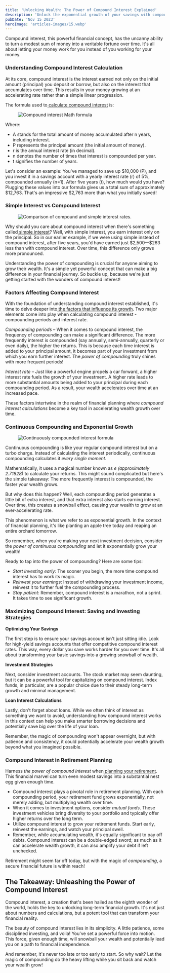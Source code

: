 ```yaml
---
title: 'Unlocking Wealth: The Power of Compound Interest Explained'
description: 'Unlock the exponential growth of your savings with compound interest. Learn how it accelerates wealth over time for financial freedom.'
pubDate: 'Nov 15 2023'
heroImage: 'articles-images/15.webp'
---
```


<div class="blog-content">
    <p>Compound interest, this powerful financial concept, has the uncanny ability to turn a modest sum of money into a
        veritable fortune over time. It&#x27;s all about letting your money work for you instead of you working for your
        money.</p>
    <h3><strong>Understanding Compound Interest Calculation</strong></h3>
    <p>At its core, compound interest is the interest earned not only on the initial amount (principal) you deposit or
        borrow, but also on the interest that accumulates over time. This results in your money growing at an
        accelerating rate rather than a simple linear progression.</p>
    <p>The formula used to<a
            href="https://www.calculatorsoup.com/calculators/financial/compound-interest-calculator.php"> calculate
            compound interest</a> is:</p>
    <figure style="max-width:1024pxpx" class="w-richtext-align-fullwidth w-richtext-figure-type-image">
        <div><img
                src="https://cdn.prod.website-files.com/64f75d6371d612d029df0169/652576053ed2e2faebaf3c1a_compound%20interest%20formula.webp"
                loading="lazy" alt="Compound interest Math formula" /></div>
    </figure>
    <p>Where:</p>
    <ul role="list">
        <li>A stands for the total amount of money accumulated after n years, including interest.</li>
        <li>P represents the principal amount (the initial amount of money).</li>
        <li>r is the annual interest rate (in decimal).</li>
        <li>n denotes the number of times that interest is compounded per year.</li>
        <li>t signifies the number of years.</li>
    </ul>
    <p>Let&#x27;s consider an example: You&#x27;ve managed to save up $10,000 (P), and you invest it in a savings
        account with a yearly interest rate (r) of 5%, compounded annually (n=1). After five years (t), how much would
        you have? Plugging these values into our formula gives us a total sum of approximately $12,763. That&#x27;s an
        impressive $2,763 more than what you initially saved!</p>
    <h3><strong>Simple Interest vs Compound Interest</strong></h3>
    <figure>
        <div><img
                src="https://cdn.prod.website-files.com/64f75d6371d612d029df0169/6525761daf9773d82c737a46_simple%20interest%20vs%20compound%20interest.webp"
                loading="lazy" alt="Comparison of compound and simple interest rates. " /></div>
    </figure>
    <p>Why should you care about compound interest when there&#x27;s something called<a
            href="https://www.fool.com/investing/how-to-invest/stocks/simple-interest-vs-compound-interest"> simple
            interest</a>? Well, with simple interest, you earn interest only on the principal. So in our earlier
        example, if we were using simple instead of compound interest, after five years, you&#x27;d have earned just
        $2,500—$263 less than with compound interest. Over time, this difference only grows more pronounced.</p>
    <p>Understanding the power of compounding is crucial for anyone aiming to grow their wealth. It&#x27;s a simple yet
        powerful concept that can make a big difference in your financial journey. So buckle up, because we&#x27;re just
        getting started with the wonders of compound interest!</p>
    <h3><strong>Factors Affecting Compound Interest</strong></h3>
    <p>With the foundation of understanding compound interest established, it&#x27;s time to delve deeper into<a
            href="https://ansonanalytics.com/impact-compounding-interest"> the factors that influence its growth</a>.
        Two major elements come into play when calculating compound interest - compounding periods and interest rate.
    </p>
    <p><em>Compounding periods</em> – When it comes to compound interest, the frequency of compounding can make a
        significant difference. The more frequently interest is compounded (say annually, semi-annually, quarterly or
        even daily), the higher the returns. This is because each time interest is added to your principal amount, it
        becomes part of your investment from which you earn further interest. The <em>power of compounding</em> truly
        shines with more frequent periods!</p>
    <p><em>Interest rate</em> – Just like a powerful engine propels a car forward, a higher interest rate fuels the
        growth of your investment. A higher rate leads to more substantial amounts being added to your principal during
        each compounding period. As a result, your wealth accelerates over time at an increased pace.</p>
    <p>These factors intertwine in the realm of financial planning where <em>compound interest calculations</em> become
        a key tool in accelerating wealth growth over time.</p>
    <h3><strong>Continuous Compounding and Exponential Growth</strong></h3>
    <figure style="max-width:960pxpx" class="w-richtext-align-fullwidth w-richtext-figure-type-image">
        <div><img
                src="https://cdn.prod.website-files.com/64f75d6371d612d029df0169/652576375421cb1725d88cd5_continuosly%20compounded%20interest%20formula.webp"
                loading="lazy" alt="Continuously compounded interest formula" /></div>
    </figure>
    <p>Continuous compounding is like your regular compound interest but on a turbo charge. Instead of calculating the
        interest periodically, continuous compounding calculates it <em>every single moment</em>.</p>
    <p>Mathematically, it uses a magical number known as <em>e (approximately 2.71828)</em> to calculate your returns.
        This might sound complicated but here&#x27;s the simple takeaway: The more frequently interest is compounded,
        the faster your wealth grows.</p>
    <p>But why does this happen? Well, each compounding period generates a little bit of extra interest, and that extra
        interest also starts earning interest. Over time, this creates a snowball effect, causing your wealth to grow at
        an ever-accelerating rate.</p>
    <p>This phenomenon is what we refer to as exponential growth. In the context of financial planning, it&#x27;s like
        planting an apple tree today and reaping an entire orchard tomorrow.</p>
    <p>So remember, when you&#x27;re making your next investment decision, consider the <em>power of continuous
            compounding</em> and let it exponentially grow your wealth!</p>
    <p>Ready to tap into the power of compounding? Here are some tips:</p>
    <ul role="list">
        <li><em>Start investing early</em>: The sooner you begin, the more time compound interest has to work its magic.
        </li>
        <li><em>Reinvest your earnings</em>: Instead of withdrawing your investment income, reinvest it to further fuel
            the compounding process.</li>
        <li><em>Stay patient</em>: Remember, compound interest is a marathon, not a sprint. It takes time to see
            significant growth.</li>
    </ul>
    <h3><strong>Maximizing Compound Interest: Saving and Investing Strategies</strong></h3>
    <p><strong>Optimizing Your Savings</strong></p>
    <p>The first step is to ensure your savings account isn&#x27;t just sitting idle. Look for high-yield savings
        accounts that offer competitive compound interest rates. This way, every dollar you save works harder for you
        over time. It&#x27;s all about transforming your basic savings into a growing snowball of wealth.</p>
    <p><strong>Investment Strategies</strong></p>
    <p>Next, consider investment accounts. The stock market may seem daunting, but it can be a powerful tool for
        capitalizing on compound interest. Index funds, in particular, are a popular choice due to their steady
        long-term growth and minimal management.</p>
    <p><strong>Loan Interest Calculations</strong></p>
    <p>Lastly, don&#x27;t forget about loans. While we often think of interest as something we want to avoid,
        understanding how compound interest works in this context can help you make smarter borrowing decisions and
        potentially save big over the life of your loan.</p>
    <p>Remember, the magic of compounding won&#x27;t appear overnight, but with patience and consistency, it could
        potentially accelerate your wealth growth beyond what you imagined possible.</p>
    <h3><strong>Compound Interest in Retirement Planning</strong></h3>
    <p>Harness <em>the power of compound interest</em> when<a
            href="https://www.prudential.com/financial-education/compound-interest-and-retirement#:~:text=Compound%20interest%20gives%20your%20retirement,as%20you%20would%20starting%20later.">
            planning your retirement</a>. This financial marvel can turn even modest savings into a substantial nest egg
        given enough time.</p>
    <ul role="list">
        <li>Compound interest plays a pivotal role in retirement planning. With each compounding period, your retirement
            fund grows exponentially, not merely adding, but multiplying wealth over time.</li>
        <li>When it comes to investment options, consider <em>mutual funds</em>. These investment vehicles bring
            diversity to your portfolio and typically offer higher returns over the long term.</li>
        <li>Utilize compound interest to grow your retirement funds. Start early, reinvest the earnings, and watch your
            principal swell.</li>
        <li>Remember, while accumulating wealth, it&#x27;s equally significant to pay off debts. Compound interest can
            be a double-edged sword; as much as it can accelerate wealth growth, it can also amplify your debt if left
            unchecked.</li>
    </ul>
    <p>Retirement might seem far off today, but with the magic of <em>compounding</em>, a secure financial future is
        within reach!</p>
    <h2><strong>The Takeaway: Unleashing the Power of Compound Interest</strong></h2>
    <p>Compound interest, a creation that&#x27;s been hailed as the eighth wonder of the world, holds the key to
        unlocking long-term financial growth. It&#x27;s not just about numbers and calculations, but a potent tool that
        can transform your financial reality.</p>
    <p>The beauty of compound interest lies in its simplicity. A little patience, some disciplined investing, and voila!
        You&#x27;ve set a powerful force into motion. This force, given enough time, will snowball your wealth and
        potentially lead you on a path to financial independence.</p>
    <p>And remember, it&#x27;s never too late or too early to start. So why wait? Let the magic of compounding do the
        heavy lifting while you sit back and watch your wealth grow!</p>
</div>